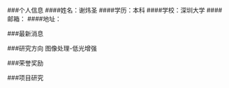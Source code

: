 ###个人信息
####姓名：谢炜圣
####学历：本科
####学校：深圳大学
####邮箱：
####地址：


###最新消息

###研究方向
   图像处理-低光增强

###荣誉奖励

###项目研究
